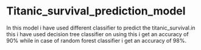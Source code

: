 # Titanic_survival_prediction_model
In this model i have used different classifier to predict the  titanic_survival.in this i have used decision tree classifier on using this i get an accuracy of 90% while in case of random forest classifier i get an accuracy of 98%.
